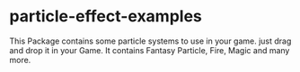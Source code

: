 # particle-effect-examples
This Package contains some particle systems to use in your game. just drag and drop it in your Game. It contains Fantasy Particle, Fire, Magic and many more.
